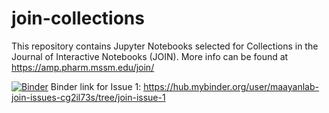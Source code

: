 # join-collections
This repository contains Jupyter Notebooks selected for Collections in the Journal of Interactive Notebooks (JOIN). More info can be found at https://amp.pharm.mssm.edu/join/

[![Binder](https://mybinder.org/badge.svg)](https://mybinder.org/v2/gh/MaayanLab/join-issues/master)
Binder link for Issue 1: https://hub.mybinder.org/user/maayanlab-join-issues-cg2il73s/tree/join-issue-1
